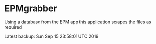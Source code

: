 # EPMgrabber
Using a database from the EPM app this application scrapes the files as required


Latest backup: Sun Sep 15 23:58:01 UTC 2019
